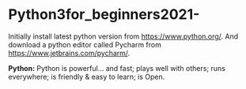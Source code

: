 # Python3for_beginners2021-

Initially install latest python version from https://www.python.org/.
And download a python editor called Pycharm from https://www.jetbrains.com/pycharm/.

**Python:**
Python is powerful... and fast;
plays well with others;
runs everywhere;
is friendly & easy to learn;
is Open.



